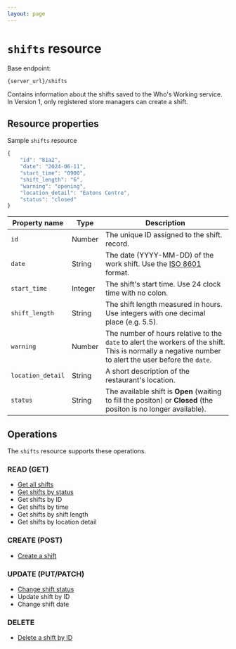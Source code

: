 ```yaml
---
layout: page
---
```

# `shifts` resource

Base endpoint:

```shell
{server_url}/shifts
```

Contains information about the shifts saved to the Who's Working service. In Version 1, only registered store managers can create a shift.

## Resource properties

Sample `shifts` resource

```js
{
    "id": "81a2",
    "date": "2024-06-11",
    "start_time": "0900",
    "shift_length": "6",
    "warning": "opening",
    "location_detail": "Eatons Centre",
    "status": "closed"
}
```

| Property name | Type | Description |
| ------------- | ----------- | ----------- |
| `id`     | Number | The unique ID assigned to the shift. record.  |
| `date`    | String | The date (YYYY-MM-DD) of the work shift. Use the [ISO 8601](https://en.wikipedia.org/wiki/ISO_8601) format.|
| `start_time` | Integer | The shift's start time. Use 24 clock time with no colon.|
| `shift_length` | String | The shift length measured in hours. Use integers with one decimal place (e.g. 5.5).|
| `warning`     | Number | The number of hours relative to the `date` to alert the workers of the shift. This is normally a negative number to alert the user before the `date`. |
| `location_detail`  | String | A short description of the restaurant's location.|
| `status`  | String | The available shift is **Open** (waiting to fill the positon) or **Closed** (the positon is no longer available).|

## Operations

The `shifts` resource supports these operations.

### READ (GET)

* [Get all shifts](shifts-get-all-shifts)
* [Get shifts by status](shifts-get-shifts-by-status)
* Get shifts by ID
* Get shifts by time
* Get shifts by shift length
* Get shifts by location detail


### CREATE (POST)

* [Create a shift](create-shift)

### UPDATE (PUT/PATCH)

* [Change shift status](shifts-change-shift-status)
* Update shift by ID
* Change shift date

### DELETE

* [Delete a shift by ID](shifts-delete-shift-by-id)
